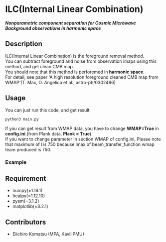 # ILC(Internal Linear Combination)

***Nonparametric component separation for Cosmic Microwave Background observations in harmonic space***


## Description

ILC(Internal Linear Combination) is the foreground removal method.  
You can subtract foreground and noise from observation imaps using this method, and get clean CMB map.  
You should note that this method is perforemed in **harmonic space**.  
For detail, see paper 'A high resolution foreground cleaned CMB map from WMAP'(T. Max, O. Angelica et al., astro-ph/0302496)

## Usage

You can just run this code, and get result.
  
`python3 main.py`     
  
If you can get result from WMAP data, you have to change **WMAP=True** in **config.ini**.(from Plank data, **Plank = True**).    
If you want to change parameter in section WMAP of config.ini, Please note that maximum of l is 750 because lmax of beam_transfer_function wmap team produced is 750.  

### Example




## Requirement

- numpy(=1.18.1)
- healpy(=1.12.10)
- pysm(=3.1.2)
- matplotlib(=3.2.1)


## Contributors

- Eiichiro Komatsu (MPA, KavliIPMU)



